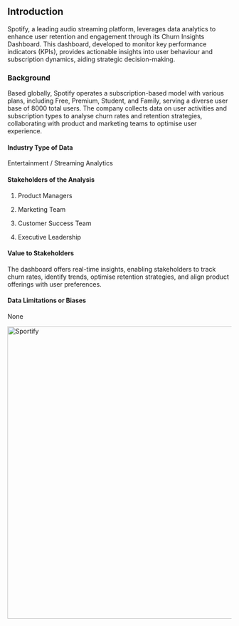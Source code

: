 ## Introduction

Spotify, a leading audio streaming platform, leverages data analytics to enhance user retention and engagement through its Churn Insights Dashboard. This dashboard, developed to monitor key performance indicators (KPIs), provides actionable insights into user behaviour and subscription dynamics, aiding strategic decision-making.

### Background

Based globally, Spotify operates a subscription-based model with various plans, including Free, Premium, Student, and Family, serving a diverse user base of 8000 total users. The company collects data on user activities and subscription types to analyse churn rates and retention strategies, collaborating with product and marketing teams to optimise user experience.

#### Industry Type of Data

Entertainment / Streaming Analytics

#### Stakeholders of the Analysis

1. Product Managers

2. Marketing Team

3. Customer Success Team

4. Executive Leadership

#### Value to Stakeholders

The dashboard offers real-time insights, enabling stakeholders to track churn rates, identify trends, optimise retention strategies, and align product offerings with user preferences.

#### Data Limitations or Biases

None

<img width="1122" height="656" alt="Sportify" src="https://github.com/user-attachments/assets/f1373914-5342-4da3-a41a-cf5378da8574" />

